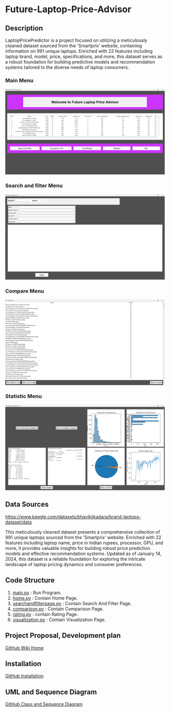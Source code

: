 # Future-Laptop-Price-Advisor

## Description

LaptopPricePredictor is a project focused on utilizing a meticulously cleaned dataset sourced from the
'Smartprix' website, containing information on 991 unique laptops.
Enriched with 22 features including laptop brand, model, price, specifications, and more,
this dataset serves as a robust foundation for building predictive models and recommendation systems tailored to the
diverse needs of laptop consumers.

### Main Menu

![Main_Menu](screenshots/main_menu.png)

### Search and filter Menu

![Insight_Menu](screenshots/search_and_filter_menu.png)

### Compare Menu

![Compare_Menu](screenshots/rating_menu.png)

### Statistic Menu

![Statistic_Menu](screenshots/statistic_menu.png)

## Data Sources

https://www.kaggle.com/datasets/bhavikjikadara/brand-laptops-dataset/data

This meticulously cleaned dataset presents a comprehensive collection of 991 unique laptops sourced from the
'Smartprix' website. Enriched with 22 features including laptop name, price in Indian rupees, processor, GPU, and more,
it provides valuable insights for building robust price prediction models and effective recommendation systems.
Updated as of January 14, 2024, this dataset is a reliable foundation for exploring the intricate landscape of
laptop pricing dynamics and consumer preferences.

## Code Structure

1. [main.py](main.py) : Run Program.
2. [home.py](home.py) : Contain Home Page.
3. [searchandfilterpage.py](searchandfilterpage.py) : Contain Search And Filter Page.
4. [comparison.py](comparison.py) : Contain Comparison Page.
5. [rating.py](rating.py) : contain Rating Page.
6. [visualization.py](visualization.py) : Contain Visualization Page.

## Project Proposal, Development plan

[GitHub Wiki Home](https://github.com/TSpoomM/Future-Laptop-Price-Advisor.wiki.git)

## Installation

[GitHub Installation](https://github.com/TSpoomM/Future-Laptop-Price-Advisor.wiki.git)

## UML and Sequence Diagram

[GitHub Class and Sequence Diagram](https://github.com/TSpoomM/Future-Laptop-Price-Advisor.wiki.git)
